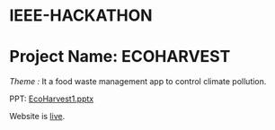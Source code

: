 # IEEE-HACKATHON

# Project Name: ECOHARVEST

 *Theme :*
It a food waste management app to control climate pollution.

PPT:
[EcoHarvest1.pptx](https://github.com/ripper06/IEEE-HACKATHON/files/12840100/EcoHarvest1.pptx)


Website is [live](https://ieee-ecoharvest-5127gdhod-ripper06s-projects.vercel.app/index.html).

